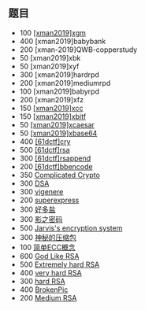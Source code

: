 ## 题目

- 100 [[xman2019]xgm](./[xman2019]xgm.md)
- 400 [xman2019]babybank
- 200 [xman-2019]QWB-copperstudy
- 50 [xman2019]xbk
- 50 [xman2019]xyf
- 300 [xman2019]hardrpd
- 200 [xman2019]mediumrpd
- 100 [xman2019]babyrpd
- 200 [xman2019]xfz
- 150 [[xman2019]xcc](./[xman2019]xcc.md)
- 150 [[xman2019]xbitf](./[xman2019]xbitf.md)
- 50 [[xman2019]xcaesar](./[xman2019]xcaesar.md)
- 50 [[xman2019]xbase64](./[xman2019]xbase64.md)
- 400 [[61dctf]cry](./[61dctf]cry.md)
- 500 [[61dctf]rsa](./[61dctf]rsa.md)
- 300 [[61dctf]rsappend](./[61dctf]rsappend.md)
- 200 [[61dctf]bbencode](./[61dctf]bbencode.md)
- 350 [Complicated Crypto](./Complicated%20Crypto.md)
- 300 [DSA](./DSA.md)
- 300 [vigenere](./vigenere.md)
- 200 [superexpress](./superexpress.md)
- 300 [好多盐](./好多盐.md)
- 300 [影之密码](./影之密码.md)
- 500 [Jarvis's encryption system](./Jarvis's%20encryption%20system)
- 300 [神秘的压缩包](./神秘的压缩包.md)
- 100 [简单ECC概念](./简单ECC概念.md)
- 600 [God Like RSA](./God%20Like%20RSA.md)
- 500 [Extremely hard RSA](./Extremely%20hard%20RSA.md)
- 400 [very hard RSA](./very%20hard%20RSA.md)
- 300 [hard RSA](./hard%20RSA.md)
- 400 [BrokenPic](./BrokenPic.md)
- 200 [Medium RSA](./Medium%20RSA.md)
